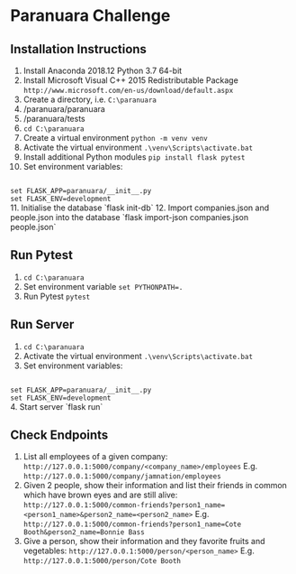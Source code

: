 # Paranuara Challenge

## Installation Instructions
1. Install Anaconda 2018.12 Python 3.7 64-bit
2. Install Microsoft Visual C++ 2015 Redistributable Package `http://www.microsoft.com/en-us/download/default.aspx`
3. Create a directory, i.e. `C:\paranuara`
4. /paranuara/paranuara
5. /paranuara/tests
6. `cd C:\paranuara`
7. Create a virtual environment `python -m venv venv`
8. Activate the virtual environment `.\venv\Scripts\activate.bat`
9. Install additional Python modules `pip install flask pytest`
10. Set environment variables:
<code>
set FLASK_APP=paranuara/__init__.py
set FLASK_ENV=development
</code>
11. Initialise the database `flask init-db`
12. Import companies.json and people.json into the database `flask import-json <path-to>companies.json <path-to>people.json`

## Run Pytest
1. `cd C:\paranuara`
2. Set environment variable `set PYTHONPATH=.`
3. Run Pytest `pytest`

## Run Server
1. `cd C:\paranuara`
2. Activate the virtual environment `.\venv\Scripts\activate.bat`
3. Set environment variables:
<code>
set FLASK_APP=paranuara/__init__.py
set FLASK_ENV=development
</code>
4. Start server `flask run`

## Check Endpoints
1. List all employees of a given company:
`http://127.0.0.1:5000/company/<company_name>/employees`
E.g. `http://127.0.0.1:5000/company/jamnation/employees`
2. Given 2 people, show their information and list their friends in common which have brown eyes and are still alive:
`http://127.0.0.1:5000/common-friends?person1_name=<person1_name>&person2_name=<person2_name>`
E.g. `http://127.0.0.1:5000/common-friends?person1_name=Cote Booth&person2_name=Bonnie Bass`
3. Give a person, show their information and they favorite fruits and vegetables:
`http://127.0.0.1:5000/person/<person_name>`
E.g. `http://127.0.0.1:5000/person/Cote Booth`

